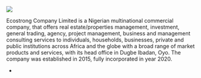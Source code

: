 <img src="https://ecostrongcompany.com.ng/img/logo.png">

Ecostrong Company Limited is a Nigerian multinational commercial company, that offers real estate/properties management, investment, general trading, agency, project management, business and management consulting services to individuals, households, businesses, private and public institutions across Africa and the globe with a broad range of market products and services, with its head office in Dugbe Ibadan, Oyo. The company was established in 2015, fully incorporated in year 2020.




-
